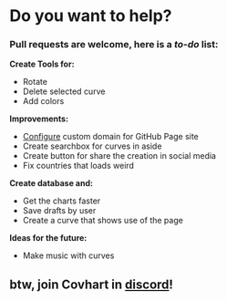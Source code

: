 # Do you want to help?
### Pull requests are welcome, here is a *to-do* list:
**Create Tools for:**
- Rotate
- Delete selected curve
- Add colors

**Improvements:**
- [Configure](https://docs.github.com/en/github/working-with-github-pages/managing-a-custom-domain-for-your-github-pages-site#configuring-a-subdomain) custom domain for GitHub Page site
- Create searchbox for curves in aside
- Create button for share the creation in social media
- Fix countries that loads weird

**Create database and:**
- Get the charts faster
- Save drafts by user
- Create a curve that shows use of the page

**Ideas for the future:**
- Make music with curves

## btw, join Covhart in [discord](https://discord.gg/4aC9tPd)!
